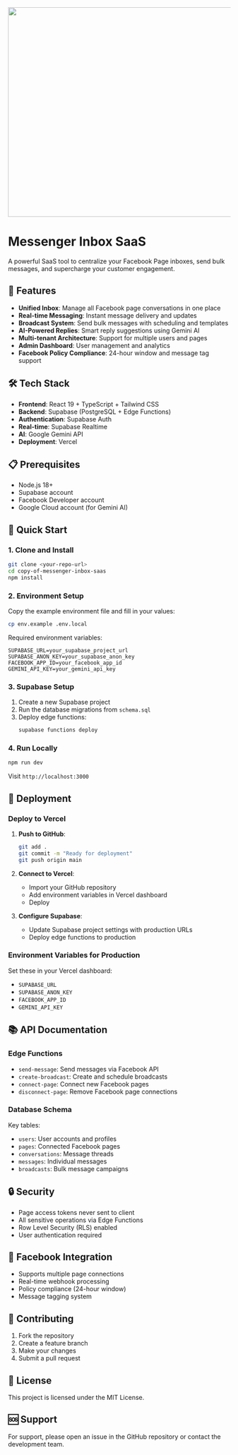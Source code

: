 <div align="center">
<img width="1200" height="475" alt="GHBanner" src="https://github.com/user-attachments/assets/0aa67016-6eaf-458a-adb2-6e31a0763ed6" />
</div>

# Messenger Inbox SaaS

A powerful SaaS tool to centralize your Facebook Page inboxes, send bulk messages, and supercharge your customer engagement.

## 🚀 Features

- **Unified Inbox**: Manage all Facebook page conversations in one place
- **Real-time Messaging**: Instant message delivery and updates
- **Broadcast System**: Send bulk messages with scheduling and templates
- **AI-Powered Replies**: Smart reply suggestions using Gemini AI
- **Multi-tenant Architecture**: Support for multiple users and pages
- **Admin Dashboard**: User management and analytics
- **Facebook Policy Compliance**: 24-hour window and message tag support

## 🛠️ Tech Stack

- **Frontend**: React 19 + TypeScript + Tailwind CSS
- **Backend**: Supabase (PostgreSQL + Edge Functions)
- **Authentication**: Supabase Auth
- **Real-time**: Supabase Realtime
- **AI**: Google Gemini API
- **Deployment**: Vercel

## 📋 Prerequisites

- Node.js 18+ 
- Supabase account
- Facebook Developer account
- Google Cloud account (for Gemini AI)

## 🚀 Quick Start

### 1. Clone and Install

```bash
git clone <your-repo-url>
cd copy-of-messenger-inbox-saas
npm install
```

### 2. Environment Setup

Copy the example environment file and fill in your values:

```bash
cp env.example .env.local
```

Required environment variables:
```env
SUPABASE_URL=your_supabase_project_url
SUPABASE_ANON_KEY=your_supabase_anon_key
FACEBOOK_APP_ID=your_facebook_app_id
GEMINI_API_KEY=your_gemini_api_key
```

### 3. Supabase Setup

1. Create a new Supabase project
2. Run the database migrations from `schema.sql`
3. Deploy edge functions:
   ```bash
   supabase functions deploy
   ```

### 4. Run Locally

```bash
npm run dev
```

Visit `http://localhost:3000`

## 🚀 Deployment

### Deploy to Vercel

1. **Push to GitHub**:
   ```bash
   git add .
   git commit -m "Ready for deployment"
   git push origin main
   ```

2. **Connect to Vercel**:
   - Import your GitHub repository
   - Add environment variables in Vercel dashboard
   - Deploy

3. **Configure Supabase**:
   - Update Supabase project settings with production URLs
   - Deploy edge functions to production

### Environment Variables for Production

Set these in your Vercel dashboard:
- `SUPABASE_URL`
- `SUPABASE_ANON_KEY` 
- `FACEBOOK_APP_ID`
- `GEMINI_API_KEY`

## 📚 API Documentation

### Edge Functions

- `send-message`: Send messages via Facebook API
- `create-broadcast`: Create and schedule broadcasts
- `connect-page`: Connect new Facebook pages
- `disconnect-page`: Remove Facebook page connections

### Database Schema

Key tables:
- `users`: User accounts and profiles
- `pages`: Connected Facebook pages
- `conversations`: Message threads
- `messages`: Individual messages
- `broadcasts`: Bulk message campaigns

## 🔒 Security

- Page access tokens never sent to client
- All sensitive operations via Edge Functions
- Row Level Security (RLS) enabled
- User authentication required

## 📱 Facebook Integration

- Supports multiple page connections
- Real-time webhook processing
- Policy compliance (24-hour window)
- Message tagging system

## 🤝 Contributing

1. Fork the repository
2. Create a feature branch
3. Make your changes
4. Submit a pull request

## 📄 License

This project is licensed under the MIT License.

## 🆘 Support

For support, please open an issue in the GitHub repository or contact the development team.
